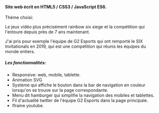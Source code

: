 <h4><b>Site web écrit en HTML5 / CSS3 / JavaScript ES6.</b></h2>
<p>Thème choisi: </p>
<p>Le jeux vidéo plus précisément rainbow six siege et la compétition qui l'entoure depuis près de 7 ans maintenant.</p>
<p>J'ai pris pour exemple l'équipe de G2 Esports qui ont remporté le SIX Invitationals en 2019, qui est une compétition qui réunis les équipes du monde entiers.</p>

<h5>Les fonctionnalités:</h5>
<ul>
    <li>Responsive: web, mobile, tablette.</li>
    <li>Animation SVG</li>
    <li>Système qui affiche le bouton dans la bar de navigation en couleur lorsqu'on se trouve sur la page correspondante.</li>
    <li>Menu dit hamburger qui simplifie la navigation des mobiles et tablettes.</li>
    <li>Fil d'actualité twitter de l'équipe G2 Esports dans la page principale.</li>
    <li>Iframe youtube.</li>
</ul>